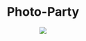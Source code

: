 
<center style="margin:auto;">
  
# Photo-Party

<img src="https://i.imgur.com/ZeqSSdT.png">
</center>
